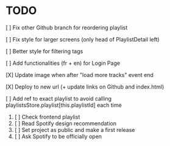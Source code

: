 # TODO

[ ] Fix other Github branch for reordering playlist

[ ] Fix style for larger screens (only head of PlaylistDetail left)

[ ] Better style for filtering tags

[ ] Add functionalities (fr + en) for Login Page

[X] Update image when after "load more tracks" event end

[X] Deploy to new url (+ update links on Github and index.html)

[ ] Add ref to exact playlist to avoid calling playlistsStore.playlist[this.playlistId] each time

1. [ ] Check frontend playlist
2. [ ] Read Spotify design recommendation
3. [ ] Set project as public and make a first release
4. [ ] Ask Spotify to be officially open
